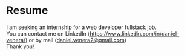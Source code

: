 # Resume

I am seeking an internship for a web developer fullstack job.
<br>
You can contact me on LinkedIn (https://www.linkedin.com/in/daniel-venera/) or by mail (daniel.venera2@gmail.com)
<br>
Thank you!
